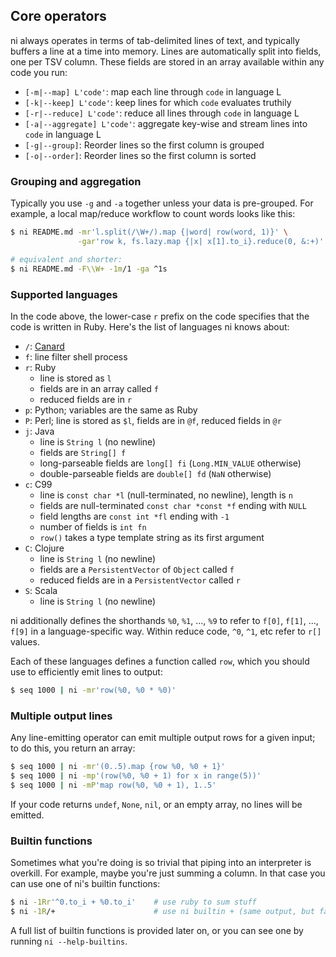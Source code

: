 ## Core operators
ni always operates in terms of tab-delimited lines of text, and typically
buffers a line at a time into memory. Lines are automatically split into
fields, one per TSV column. These fields are stored in an array available
within any code you run:

- `[-m|--map] L'code'`: map each line through `code` in language L
- `[-k|--keep] L'code'`: keep lines for which `code` evaluates truthily
- `[-r|--reduce] L'code'`: reduce all lines through `code` in language L
- `[-a|--aggregate] L'code'`: aggregate key-wise and stream lines into `code`
  in language L
- `[-g|--group]`: Reorder lines so the first column is grouped
- `[-o|--order]`: Reorder lines so the first column is sorted

### Grouping and aggregation
Typically you use `-g` and `-a` together unless your data is pre-grouped. For
example, a local map/reduce workflow to count words looks like this:

```sh
$ ni README.md -mr'l.split(/\W+/).map {|word| row(word, 1)}' \
               -gar'row k, fs.lazy.map {|x| x[1].to_i}.reduce(0, &:+)'

# equivalent and shorter:
$ ni README.md -F\\W+ -1m/1 -ga ^1s
```

### Supported languages
In the code above, the lower-case `r` prefix on the code specifies that the
code is written in Ruby. Here's the list of languages ni knows about:

- `/`: [Canard](doc/canard.md)
- `f`: line filter shell process
- `r`: Ruby
    - line is stored as `l`
    - fields are in an array called `f`
    - reduced fields are in `r`
- `p`: Python; variables are the same as Ruby
- `P`: Perl; line is stored as `$l`, fields are in `@f`, reduced fields in `@r`
- `j`: Java
    - line is `String l` (no newline)
    - fields are `String[] f`
    - long-parseable fields are `long[] fi` (`Long.MIN_VALUE` otherwise)
    - double-parseable fields are `double[] fd` (`NaN` otherwise)
- `c`: C99
    - line is `const char *l` (null-terminated, no newline), length is `n`
    - fields are null-terminated `const char *const *f` ending with `NULL`
    - field lengths are `const int *fl` ending with `-1`
    - number of fields is `int fn`
    - `row()` takes a type template string as its first argument
- `C`: Clojure
    - line is `String l` (no newline)
    - fields are a `PersistentVector` of `Object` called `f`
    - reduced fields are in a `PersistentVector` called `r`
- `S`: Scala
    - line is `String l` (no newline)

ni additionally defines the shorthands `%0`, `%1`, ..., `%9` to refer to
`f[0]`, `f[1]`, ..., `f[9]` in a language-specific way. Within reduce code,
`^0`, `^1`, etc refer to `r[]` values.

Each of these languages defines a function called `row`, which you should use
to efficiently emit lines to output:

```sh
$ seq 1000 | ni -mr'row(%0, %0 * %0)'
```

### Multiple output lines
Any line-emitting operator can emit multiple output rows for a given input; to
do this, you return an array:

```sh
$ seq 1000 | ni -mr'(0..5).map {row %0, %0 + 1}'
$ seq 1000 | ni -mp'(row(%0, %0 + 1) for x in range(5))'
$ seq 1000 | ni -mP'map row(%0, %0 + 1), 1..5'
```

If your code returns `undef`, `None`, `nil`, or an empty array, no lines will
be emitted.

### Builtin functions
Sometimes what you're doing is so trivial that piping into an interpreter is
overkill. For example, maybe you're just summing a column. In that case you can
use one of ni's builtin functions:

```sh
$ ni -1Rr'^0.to_i + %0.to_i'    # use ruby to sum stuff
$ ni -1R/+                      # use ni builtin + (same output, but faster)
```

A full list of builtin functions is provided later on, or you can see one by
running `ni --help-builtins`.

